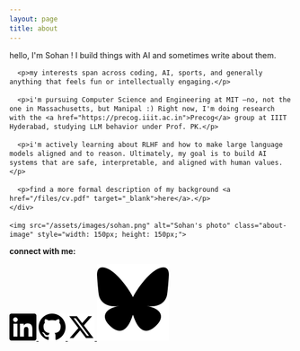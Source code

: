 ```yaml
---
layout: page
title: about
---
```


<div class="about-container">
  <div class="content-wrapper">
    <div class="intro-section">
      <p>hello, I'm Sohan ! I build things with AI and sometimes write about them.
      </p>
      
      <p>my interests span across coding, AI, sports, and generally anything that feels fun or intellectually engaging.</p>
      
      <p>i'm pursuing Computer Science and Engineering at MIT —no, not the one in Massachusetts, but Manipal :) Right now, I'm doing research with the <a href="https://precog.iiit.ac.in">Precog</a> group at IIIT Hyderabad, studying LLM behavior under Prof. PK.</p>
      
      <p>i'm actively learning about RLHF and how to make large language models aligned and to reason. Ultimately, my goal is to build AI systems that are safe, interpretable, and aligned with human values.</p>
      
      <p>find a more formal description of my background <a href="/files/cv.pdf" target="_blank">here</a>.</p>
    </div>
    
    <img src="/assets/images/sohan.png" alt="Sohan's photo" class="about-image" style="width: 150px; height: 150px;">
  </div>

  <div class="social-section">
    <p><strong>connect with me:</strong></p>
    <div class="social-icons">
      <a href="https://www.linkedin.com/in/sohan-venkatesh/" target="_blank" rel="noopener noreferrer">
        <img src="/assets/images/linkedin.svg" alt="LinkedIn" class="social-icon">
      </a>
      <a href="https://github.com/sohv" target="_blank" rel="noopener noreferrer">
        <img src="/assets/images/github.svg" alt="GitHub" class="social-icon">
      </a>
      <a href="https://x.com/classytiol" target="_blank" rel="noopener noreferrer">
        <img src="/assets/images/twitter.svg" alt="X (Twitter)" class="social-icon">
      </a>
      <a href="https://bsky.app/profile/classytiol.bsky.social" target="_blank" rel="noopener noreferrer">
        <img src="/assets/images/bluesky-1.svg" alt="Bluesky" class="social-icon">
      </a>
    </div>
  </div>

<!--
  <div class="contact-section">
    <p><strong>Get in touch:</strong></p>
    <form action="https://formspree.io/f/xpwrjnvo" method="POST" class="contact-form">
      <input type="text" name="name" placeholder="Your Name" required>
      <input type="email" name="email" placeholder="Your Email" required>
      <textarea name="message" placeholder="Your Message" rows="5" required></textarea>
      <button type="submit">Send</button>
    </form>
  </div>
</div>
-->
